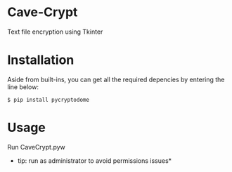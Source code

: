# Cave-Crypt
Text file encryption using Tkinter

# Installation
Aside from built-ins, you can get all the required depencies by entering the line below:


    $ pip install pycryptodome
    
    
# Usage
Run CaveCrypt.pyw
* tip: run as administrator to avoid permissions issues*
